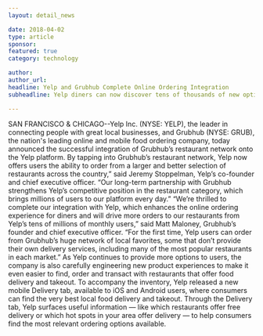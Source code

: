 ```yaml
---
layout: detail_news

date: 2018-04-02
type: article
sponsor:
featured: true
category: technology        

author:  
author_url: 
headline: Yelp and Grubhub Complete Online Ordering Integration
subheadline: Yelp diners can now discover tens of thousands of new options for delivery, while providing Grubhub restaurant partners with more orders

---
```

	
SA<!--more-->N FRANCISCO &amp; CHICAGO--Yelp Inc. (NYSE: YELP), the leader in connecting people with great local businesses, and Grubhub (NYSE: GRUB), the nation's leading online and mobile food ordering company, today announced the successful integration of Grubhub&rsquo;s restaurant network onto the Yelp platform. By tapping into Grubhub&rsquo;s restaurant network, Yelp now offers users the ability to order from a larger and better selection of restaurants across the country,&rdquo; said Jeremy Stoppelman, Yelp&rsquo;s co-founder and chief executive officer. &ldquo;Our long-term partnership with Grubhub strengthens Yelp&rsquo;s competitive position in the restaurant category, which brings millions of users to our platform every day.&rdquo; &ldquo;We&rsquo;re thrilled to complete our integration with Yelp, which enhances the online ordering experience for diners and will drive more orders to our restaurants from Yelp&rsquo;s tens of millions of monthly users,&rdquo; said Matt Maloney, Grubhub&rsquo;s founder and chief executive officer. &ldquo;For the first time, Yelp users can order from Grubhub&rsquo;s huge network of local favorites, some that don&rsquo;t provide their own delivery services, including many of the most popular restaurants in each market.&rdquo; As Yelp continues to provide more options to users, the company is also carefully engineering new product experiences to make it even easier to find, order and transact with restaurants that offer food delivery and takeout. To accompany the inventory, Yelp released a new mobile Delivery tab, available to iOS and Android users, where consumers can find the very best local food delivery and takeout. Through the Delivery tab, Yelp surfaces useful information &mdash; like which restaurants offer free delivery or which hot spots in your area offer delivery &mdash; to help consumers find the most relevant ordering options available.